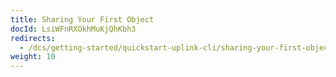 ```yaml
---
title: Sharing Your First Object
docId: LsiWFnRXOkhMuKjQhKbh3
redirects:
  - /dcs/getting-started/quickstart-uplink-cli/sharing-your-first-object
weight: 10
---
```


[](docId:TbMdOGCAXNWyPpQmH6EOq)

[](docId:Ch4vLynsEqyT2-3qDEBiy)

[](docId:R8OfnPylILOIrkpc187Xx)

[](docId:-exN7OdOvfn9G84MTL0d9)&#x20;
